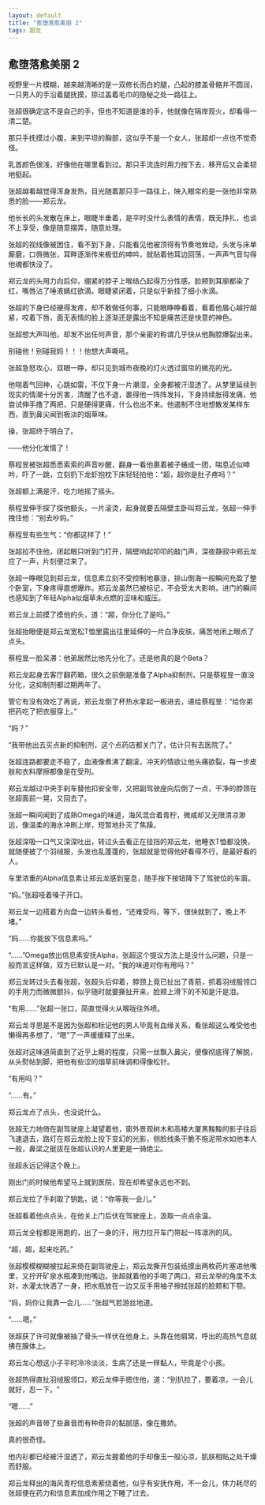 ```yaml
---
layout: default
title: "愈堕落愈美丽 2"
tags: 超龙 
---
```


## 愈堕落愈美丽 2

视野里一片模糊，越来越清晰的是一双修长而白的腿，凸起的膝盖骨骼并不圆润，一只男人的手沿着腿抚摸，掠过盖着毛巾的隐秘之处一路往上。

张超很确定这不是自己的手，但也不知道是谁的手，他就像在隔岸观火，却看得一清二楚。

那只手抚摸过小腹，来到平坦的胸部，这似乎不是一个女人，张超却一点也不觉奇怪。

乳首颜色很浅，好像他在哪里看到过。那只手流连时用力按下去，移开后又会柔韧地挺起。

张超越看越觉得浑身发热，目光随着那只手一路往上，映入眼帘的是一张他非常熟悉的脸——郑云龙。

他长长的头发散在床上，眼睫半垂着，是平时没什么表情的表情，既无挣扎，也谈不上享受，像是随意摆弄，随意处理。

张超的视线像被困住，看不到下身，只能看见他被顶得有节奏地耸动，头发与床单厮磨，口唇微张，耳畔逐渐传来极低的呻吟，就贴着他耳边回荡，一声声气音勾得他魂都快没了。

郑云龙的头用力向后仰，绷紧的脖子上喉结凸起得万分性感。脸颊到耳廓都染了红，嘴唇沾了唾液嫣红欲滴。眼睫紧闭着，只是似乎新挂了细小水滴。

张超的下身已经硬得发疼，却不敢做任何事，只能眼睁睁看着，看着他眉心越拧越紧，咬着下唇，面无表情的脸上逐渐还是露出不知是痛苦还是快意的神色。

张超想大声叫他，却发不出任何声音，那个亲密的称谓几乎快从他胸腔爆裂出来。

别碰他！别碰我妈！！！他想大声嘶吼。

张超急怒攻心，双眼一睁，却只见到城市夜晚的灯火透过窗帘的微亮的光。

他喘着气回神，心跳如雷，不仅下身一片潮湿，全身都被汗湿透了。从梦里延续到现实的情潮十分厉害，清醒了也不退，裹得他一阵阵发抖，下身持续胀得发痛，他尝试伸手撸了两把，只是硬得更痛，什么也出不来。他遏制不住地想散发某样东西，直到鼻尖闻到极淡的烟草味。

操，张超终于明白了。

——他分化发情了！

蔡程昱被张超悉悉索索的声音吵醒，翻身一看他裹着被子蜷成一团，喘息近似呻吟，吓了一跳，立刻扔下龙虾抱枕下床轻轻拍他：“超，超你是肚子疼吗？”

张超额上满是汗，吃力地摇了摇头。

蔡程昱伸手探了探他额头，一片滚烫，起身就要去隔壁主卧叫郑云龙，张超一伸手拽住他：“别去吵妈。”

蔡程昱有些生气：“你都这样了！”

张超拉不住他，闭起眼只听到门打开，隔壁响起叩叩的敲门声，深夜静寂中郑云龙应了一声，片刻便过来了。

张超一睁眼见到郑云龙，信息素立刻不受控制地暴涨，排山倒海一般瞬间充盈了整个卧室，下身疼得直想爆炸。郑云龙虽然已被标记，不会受太大影响，进门的瞬间也感知到了年轻Alpha似烟草未点燃的涩味和威压。

郑云龙上前摸了摸他的头，道：“超，你分化了是吗。”

张超抬眼便是郑云龙宽松T恤里露出往里延伸的一片白净皮肤，痛苦地闭上眼点了点头。

蔡程昱一脸呆滞：他弟居然比他先分化了。还是他真的是个Beta？

郑云龙起身去客厅翻药箱，很久之前倒是准备了Alpha抑制剂，只是蔡程昱一直没分化，这抑制剂都过期两年了。

管它有没有效吃了再说，郑云龙倒了杯热水拿起一板进去，递给蔡程昱：“给你弟把药吃了把衣服穿上。”

“妈？”

“我带他出去买点新的抑制剂，这个点药店都关门了，估计只有去医院了。”

张超连路都要走不稳了，血液像煮沸了翻滚，冲天的情欲让他头痛欲裂，每一步皮肤和衣料摩擦都像是在受刑。

郑云龙越过中央手刹车替他扣安全带，又把副驾驶座向后倒了一点，干净的脖颈在张超面前一晃，又回去了。

张超一瞬间闻到了成熟Omega的味道，海风混合着青柠，微咸却又无限清凉渺远，像温柔的海水冲刷上岸，短暂地扑灭了焦躁。

张超深吸一口气又深深吐出，转过头去看正在挂挡的郑云龙，他睡衣T恤都没换，就随便披了个羽绒服，头发也乱蓬蓬的，张超就是觉得他好看得不行，是最好看的人。

车里浓重的Alpha信息素让郑云龙感到窒息，随手按下按钮降下了驾驶位的车窗。

“妈。”张超哑着嗓子开口。

郑云龙一边搭着方向盘一边转头看他，“还难受吗，等下，很快就到了，晚上不堵。”

“妈……你能放下信息素吗。”

“……”Omega放出信息素安抚Alpha，张超这个提议方法上是没什么问题，只是一般而言这样做，双方已默认是一对。“我的味道对你有用吗？”

郑云龙转过头去看张超，张超头后仰着，脖颈上竟已扯出了青筋，抓着羽绒服领口的手用力而微微颤抖，似乎随时就要撕扯开来，脸颊上滑下的不知是汗是泪。

“有用……”张超一张口，简直觉得火从喉咙往外喷。

郑云龙寻思是不是因为张超和标记他的男人毕竟有血缘关系，看张超这么难受他也懒得再多想了，“嗯”了一声缓缓释了出来。

张超对这味道简直到了近乎上瘾的程度，只需一丝飘入鼻尖，便像彻底得了解脱，从头熨帖到脚，把他有些涩的烟草前味调和得像松针。

“有用吗？”

“……有。”

郑云龙点了点头，也没说什么。

张超无力地倚在副驾驶座上凝望着他，窗外景观树木和高楼大厦黑黢黢的影子往后飞速退去，路灯在郑云龙脸上投下变幻的光影，侧脸线条干脆不拖泥带水如他本人一般，鼻梁之挺拔在张超认识的人里更是一骑绝尘。

张超永远记得这个晚上。

刚出门的时候他希望马上就到医院，现在却希望永远也不到。

郑云龙拉了手刹取了钥匙，说：“你等我一会儿。”

张超看着他点点头，在他关上门后伏在驾驶座上，汲取一点点余温。

郑云龙全程都是用跑的，出了一身的汗，用力拉开车门带起一阵凛冽的风。

“超，超，起来吃药。”

张超模模糊糊被拉起来倚在副驾驶座上，郑云龙撕开包装纸摸出两枚药片塞进他嘴里，又拧开矿泉水瓶凑到他嘴边。张超就着他的手喝了两口，郑云龙举的角度不太对，水灌太快洒了一身，把水瓶放在一边又反手用袖子擦拭张超的脸颊和下颚。

“妈，妈你让我靠一会儿……”张超气若游丝地道。

“……嗯。”

张超获了许可就像被抽了骨头一样伏在他身上，头靠在他肩窝，呼出的高热气息就拂在腺体上。

郑云龙心想这小子平时冷冷淡淡，生病了还是一样黏人，毕竟是个小孩。

张超热得直扯羽绒服领口，郑云龙伸手摁住他，道：“别扒拉了，要着凉，一会儿就好，忍一下。"

“嗯……”

张超的声音带了些鼻音而有种奇异的黏腻感，像在撒娇。

真的很奇怪。

他内衫都已经被汗湿透了，郑云龙握着他的手却像玉一般沁凉，肌肤相贴之处干燥而舒服。

郑云龙释出的海风青柠信息素萦绕着他，似乎有安抚作用，不一会儿，体力耗尽的张超便在药力和信息素加成作用之下睡了过去。

